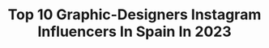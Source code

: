 ---
title: Top 10 Graphic-Designers Instagram Influencers In Spain In 2023
description: >-
  Find top graphic-designers Instagram influencers in Spain in 2023. Most popular hashtags: #travelblogger #lightroom #spain.
platform: Instagram
hits: 24
text_top: Discover the best Instagram influencers on inBeat.
text_bottom: Our search engine aggregates 24 Instagram influencers like this in Spain for you to contact.
profiles:
  - username: "marinallorca"
    fullname: >-
      Marina Llorca
    bio: >-
      📍Marbella • Madrid 🙋🏻‍♀️ Graphic Designer • Fashion 💌 marinallorcablog@gmail.com • @blvrd22agency ⇩MORE⇩
    location: "Spain"
    followers: 214757
    engagement: 979
    commentsToLikes: 0.105493
    id: ck5btzgp9gw5u0i11qknwznfe
    verified: true
    hashtags: "#villanasdisneyurbanas, #hm, #hmxme, #8demarzo"
  - username: "belenapar"
    fullname: >-
      Belén Aparicio
    bio: >-
      🔸Graphic Designer, Illustrator, Creative 🔸Photography/Travel/Lifestyle 🔸My art account @belenaparte 📍Los rincones más bonitos de Madrid
    location: "Spain"
    followers: 7744
    engagement: 870
    commentsToLikes: 0.176117
    id: ck14grpdg6ot40i19ygsoaeuq
    verified: false
    hashtags: "#madridmadrid, #lovemadrid, #demadridalcielo, #madridmola"
  - username: "michalppz"
    fullname: >-
      Michal Kozelský
    bio: >-
      🎬 Video creator 🎨 Graphic designer ✈️ Traveler @michalkozelsky_graphic 👻 Snapchat: michalppz 🇸🇰🇬🇷
    location: "Spain"
    followers: 10293
    engagement: 1048
    commentsToLikes: 0.007974
    id: ck8wf02rrewc50j78wbljxgnm
    verified: false
    hashtags: "#travel, #traveller, #travelling, #traveltheworld"
  - username: "aizane"
    fullname: >-
      Sandra Martínez // Aizane //
    bio: >-
      FREELANCE PHOTOGRAPHER & GRAPHIC DESIGNER Edición, sesiones, 1to1, clases de edición Cuenta fotografía infantil: @aizane.kids 📍Madrid
    location: "Spain"
    followers: 6186
    engagement: 1083
    commentsToLikes: 0.095802
    id: ck8t06m7pqz410j78o2v5zpzj
    verified: false
    hashtags: "#fotodome, #theartconvict, #sombrebeings, #photoshop"
  - username: "judmoya"
    fullname: >-
      ~ ♈️
    bio: >-
      #graphicdesigner Designer · Illustrator · Model – · ᴛʜᴇ ᴇᴀʀᴛʜ ᴡɪᴛʜᴏᴜᴛ ᴀʀᴛ ɪꜱ ᴊᴜꜱᴛ "ᴇʜ" ツ · ɴᴏ ᴍᴜꜱɪᴄ, ɴᴏ ʟɪꜰᴇ ♫
    location: "Spain"
    followers: 9611
    engagement: 409
    commentsToLikes: 0.031845
    id: ck5c4d6t413qs0i11wfcpjx9d
    verified: false
    hashtags: "#hellomonday, #catedraldesevilla"
  - username: "sabrinamannina"
    fullname: >-
      Sabrina Mannina
    bio: >-
      Ichi-go ichi-e⛩ Learning something🥊 Graphic Designer ULA Pole dance teacher at @poleypunto Sports lover Animals lover🌱 God✨
    location: "Spain"
    followers: 5986
    engagement: 541
    commentsToLikes: 0.039140
    id: ck602z2e1k3te0i142crv90qt
    verified: false
    hashtags: "#workoutathome"
  - username: "ddaida_"
    fullname: >-
      ENTER THE VO11D || ダイダ
    bio: >-
      🇪🇸 Street Style // Vegan // Blogger GRAPHIC DESIGNER @once.41 👩🏼‍🍳 @aboutlovefood 🌱@_impulsas 📍. YouTube | Enterthevo11d
    location: "Spain"
    followers: 13749
    engagement: 475
    commentsToLikes: 0.022430
    id: ck55ku97w03yq0i11ziwzx1p5
    verified: false
    hashtags: "#streetwear, #analog, #streetphotography, #thinkverylittle"
  - username: "paucarrera"
    fullname: >-
      • ᴘ ᴀ ᴜ ᴄ ᴀ  • 🏁
    bio: >-
      📍Argentina en Barcelona ••••••••••••• 📮 carrerapaulad@gmail.com 🇦🇷 | Graphic designer👩🏽‍💻| Fashion lover 💁🏽‍♀️
    location: "Spain"
    followers: 49206
    engagement: 331
    commentsToLikes: 0.017145
    id: ck14hd6z19qcb0i19b8bsdse8
    verified: false
    hashtags: "#lookoftoday, #myoutfit, #lookoftheday, #sheingals"
  - username: "michitothehappiness"
    fullname: >-
      道~ to the Happiness
    bio: >-
      ✏️ Graphic designer – illustrator. 💌 michitothehappiness@gmail.com 🌱 Shop: @tienda.michi 🎨 patreon.com/michitothehappiness
    location: "Spain"
    followers: 26191
    engagement: 661
    commentsToLikes: 0.025033
    id: ck6tznk7harcx0j7131kjzszx
    verified: false
    hashtags: "#hobonichi, #kimetsunoyaiba"
  - username: "paoesco8ar"
    fullname: >-
      - p a o l a  e s c o b a r -
    bio: >-
      Illustrator / Graphic designer / Freelancer / Colombia 🇨🇴 💌pao.escobar.es@gmail.com @paolaesco8ar
    location: "Spain"
    followers: 27395
    engagement: 742
    commentsToLikes: 0.023958
    id: ck14hkd7far1t0i19hk97y47c
    verified: false
    hashtags: "#fairytale, #paolaescobar, #illustrationartists, #flora"
---